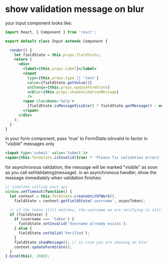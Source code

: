 # show validation message on blur

your input component looks like:

```jsx
import React, { Component } from 'react';

export default class Input extends Component {

  render() {
    let fieldState = this.props.fieldState;
    return (
      <div>
        <label>{this.props.label}</label>
        <input
          type={this.props.type || 'text'}
          value={fieldState.getValue()}
          onChange={this.props.updateFormState}
          onBlur={this.props.showValidationMessage}
          />
        <span className='help'>
          {fieldState.isMessageVisible() ? fieldState.getMessage() : null}
        </span>
      </div>
    );
  }
}
```

in your form component, pass 'true' to FormState.isInvalid to factor in "visible" messages only

```jsx
<input type='submit' value='Submit'/>
<span>{this.formState.isInvalid(true) ? 'Please fix validation errors' : null}</span>
```

for asynchronous validation, the message will be marked "visible" as soon as you call setValidating(message). in an asynchronous handler, show the message immediately when validation finishes:

```jsx
// simulate calling your api
window.setTimeout(function() {
  let context = this.formState.createUnitOfWork(),
    fieldState = context.getFieldState('username', asyncToken);

  // if the token still matches, the username we are verifying is still relevant
  if (fieldState) {
    if (username === 'taken') {
      fieldState.setInvalid('Username already exists');
    } else {
      fieldState.setValid('Verified');
    }
    fieldState.showMessage(); // in case you are showing on blur
    context.updateFormState();
  }
}.bind(this), 2000);
```
